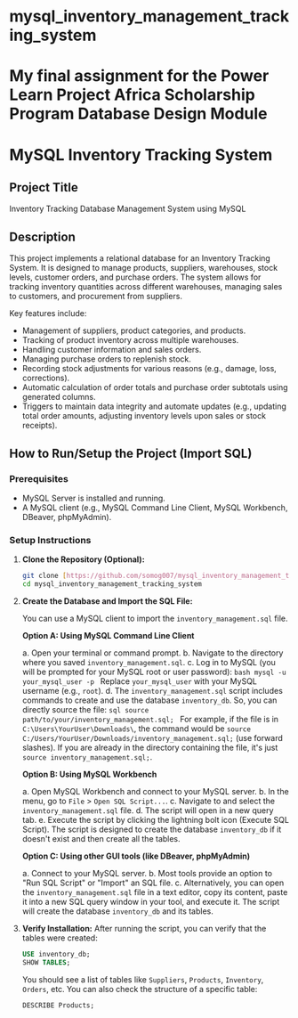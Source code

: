 # mysql_inventory_management_tracking_system
# My final assignment for the Power Learn Project Africa Scholarship Program Database Design Module 

# MySQL Inventory Tracking System

## Project Title
Inventory Tracking Database Management System using MySQL

## Description
This project implements a relational database for an Inventory Tracking System. It is designed to manage products, suppliers, warehouses, stock levels, customer orders, and purchase orders. The system allows for tracking inventory quantities across different warehouses, managing sales to customers, and procurement from suppliers.

Key features include:
- Management of suppliers, product categories, and products.
- Tracking of product inventory across multiple warehouses.
- Handling customer information and sales orders.
- Managing purchase orders to replenish stock.
- Recording stock adjustments for various reasons (e.g., damage, loss, corrections).
- Automatic calculation of order totals and purchase order subtotals using generated columns.
- Triggers to maintain data integrity and automate updates (e.g., updating total order amounts, adjusting inventory levels upon sales or stock receipts).

## How to Run/Setup the Project (Import SQL)

### Prerequisites
- MySQL Server is installed and running.
- A MySQL client (e.g., MySQL Command Line Client, MySQL Workbench, DBeaver, phpMyAdmin).

### Setup Instructions

1.  **Clone the Repository (Optional):**
    ```bash
    git clone [https://github.com/somog007/mysql_inventory_management_tracking_system.git](https://github.com/somog007/mysql_inventory_management_tracking_system.git)
    cd mysql_inventory_management_tracking_system
    ```

2.  **Create the Database and Import the SQL File:**

    You can use a MySQL client to import the `inventory_management.sql` file.

    **Option A: Using MySQL Command Line Client**

    a.  Open your terminal or command prompt.
    b.  Navigate to the directory where you saved `inventory_management.sql`.
    c.  Log in to MySQL (you will be prompted for your MySQL root or user password):
        ```bash
        mysql -u your_mysql_user -p
        ```
        Replace `your_mysql_user` with your MySQL username (e.g., `root`).
    d.  The `inventory_management.sql` script includes commands to create and use the database `inventory_db`. So, you can directly source the file:
        ```sql
        source path/to/your/inventory_management.sql;
        ```
        For example, if the file is in `C:\Users\YourUser\Downloads\`, the command would be `source C:/Users/YourUser/Downloads/inventory_management.sql;` (use forward slashes). If you are already in the directory containing the file, it's just `source inventory_management.sql;`.

    **Option B: Using MySQL Workbench**

    a.  Open MySQL Workbench and connect to your MySQL server.
    b.  In the menu, go to `File` > `Open SQL Script...`.
    c.  Navigate to and select the `inventory_management.sql` file.
    d.  The script will open in a new query tab.
    e.  Execute the script by clicking the lightning bolt icon (Execute SQL Script). The script is designed to create the database `inventory_db` if it doesn't exist and then create all the tables.

    **Option C: Using other GUI tools (like DBeaver, phpMyAdmin)**

    a.  Connect to your MySQL server.
    b.  Most tools provide an option to "Run SQL Script" or "Import" an SQL file.
    c.  Alternatively, you can open the `inventory_management.sql` file in a text editor, copy its content, paste it into a new SQL query window in your tool, and execute it. The script will create the database `inventory_db` and its tables.

3.  **Verify Installation:**
    After running the script, you can verify that the tables were created:
    ```sql
    USE inventory_db;
    SHOW TABLES;
    ```
    You should see a list of tables like `Suppliers`, `Products`, `Inventory`, `Orders`, etc.
    You can also check the structure of a specific table:
    ```sql
    DESCRIBE Products;
    ```
